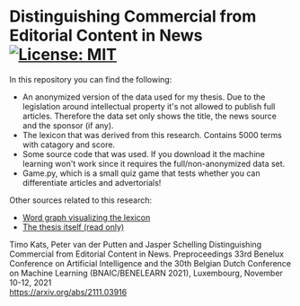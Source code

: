 # Distinguishing Commercial from Editorial Content in News [![License: MIT](https://img.shields.io/badge/License-MIT-blue.svg)](https://opensource.org/licenses/MIT)
In this repository you can find the following:

- An anonymized version of the data used for my thesis. Due to the legislation around intellectual property it's not allowed to publish full articles. Therefore the data set only shows the title, the news source and the sponsor (if any).
- The lexicon that was derived from this research. Contains 5000 terms with catagory and score.
- Some source code that was used. If you download it the machine learning won't work since it requires the full/non-anonymized data set.
- Game.py, which is a small quiz game that tests whether you can differentiate articles and advertorials!

Other sources related to this research:
 - [Word graph visualizing the lexicon](https://timokats.github.io/network/)
 - [The thesis itself (read only)](https://www.overleaf.com/read/jcvydqcycrbs)

Timo Kats, Peter van der Putten and Jasper Schelling
Distinguishing Commercial from Editorial Content in News. Preproceedings 33rd Benelux Conference on Artificial Intelligence and the 30th Belgian Dutch Conference on Machine Learning (BNAIC/BENELEARN 2021), Luxembourg, November 10-12, 2021  
https://arxiv.org/abs/2111.03916

